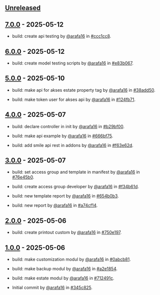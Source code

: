 ## [Unreleased](https://github.com/arafa16/learn_odoo/compare/7.0.0...main)

## [7.0.0](https://github.com/arafa16/learn_odoo/releases/tag/7.0.0) - 2025-05-12

- build: create api testing by [@arafa16](https://github.com/arafa16) in [#ccc1cc8](https://github.com/arafa16/learn_odoo/commit/ccc1cc8596f42fa71928d5ac0809bb06bceef372).

## [6.0.0](https://github.com/arafa16/learn_odoo/releases/tag/6.0.0) - 2025-05-12

- build: create model testing scripts by [@arafa16](https://github.com/arafa16) in [#e83b067](https://github.com/arafa16/learn_odoo/commit/e83b067e98ca08a7fc253f185d41750e772cae26).

## [5.0.0](https://github.com/arafa16/learn_odoo/releases/tag/5.0.0) - 2025-05-10

- build: make api for akses estate property tag by [@arafa16](https://github.com/arafa16) in [#38add50](https://github.com/arafa16/learn_odoo/commit/38add50295bb955407cd4ac3b770d93d094499e0).

- build: make token user for akses api by [@arafa16](https://github.com/arafa16) in [#124fb71](https://github.com/arafa16/learn_odoo/commit/124fb71cf74a943dbad995854c588c26d40780cd).


## [4.0.0](https://github.com/arafa16/learn_odoo/releases/tag/4.0.0) - 2025-05-07

- build: declare controller in init by [@arafa16](https://github.com/arafa16) in [#b29bf00](https://github.com/arafa16/learn_odoo/commit/b29bf006dccb8061c33ef336b2dd7219b2fdbc96).

- build: make api example by [@arafa16](https://github.com/arafa16) in [#666bf75](https://github.com/arafa16/learn_odoo/commit/666bf7591d84014b8f126cc8477f40ee1bbe8fb7).

- build: add smile api rest in addons by [@arafa16](https://github.com/arafa16) in [#f63e62d](https://github.com/arafa16/learn_odoo/commit/f63e62df7cf35bedfdea252a5695a38c6b943e56).



## [3.0.0](https://github.com/arafa16/learn_odoo/releases/tag/3.0.0) - 2025-05-07

- build: set access group and template in manifest by [@arafa16](https://github.com/arafa16) in [#76e45b0](https://github.com/arafa16/learn_odoo/commit/76e45b08471d02f5417adc37c3d86277c0b47926).

- build: create access group developer by [@arafa16](https://github.com/arafa16) in [#f34b61d](https://github.com/arafa16/learn_odoo/commit/f34b61dfeaa459e47bc5009e2d00eb8e32b76464).

- build: new template report by [@arafa16](https://github.com/arafa16) in [#654b0b3](https://github.com/arafa16/learn_odoo/commit/654b0b3bf2a802ddb1a07b04b08c2a7dd111113b).

- build: new report by [@arafa16](https://github.com/arafa16) in [#a74cf14](https://github.com/arafa16/learn_odoo/commit/a74cf144b25663d7d45ee4ee22a6d16284e473c6).

## [2.0.0](https://github.com/arafa16/learn_odoo/releases/tag/2.0.0) - 2025-05-06

- build: create printout custom by [@arafa16](https://github.com/arafa16) in [#750e197](https://github.com/arafa16/learn_odoo/commit/750e19736234ed9b8440dc71a2fe73226f738f5b).

## [1.0.0](https://github.com/arafa16/learn_odoo/releases/tag/1.0.0) - 2025-05-06

- build: make customization modul by [@arafa16](https://github.com/arafa16) in [#0abcb81](https://github.com/arafa16/learn_odoo/commit/0abcb81c779e53dd020c305b67dda0e10c49ead6).

- build: make backup modul by [@arafa16](https://github.com/arafa16) in [#a2e1854](https://github.com/arafa16/learn_odoo/commit/a2e185468b4accdbbc0cfb3e94bb8729bc91f470).

- build: make estate modul by [@arafa16](https://github.com/arafa16) in [#712491c](https://github.com/arafa16/learn_odoo/commit/712491c21b53bf4b883e90c8e3948f63c2576330).

- Initial commit by [@arafa16](https://github.com/arafa16) in [#345c825](https://github.com/arafa16/learn_odoo/commit/345c825698c85514f211c2ee3cd28f385f7dcaf8).